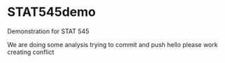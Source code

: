 # STAT545demo
Demonstration for STAT 545 

We are doing some analysis 
trying to commit and push 
hello please work 
creating conflict 
